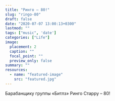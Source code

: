 ```yaml
---
title: "Ринго – 80!"
slug: "ringo-80"
draft: false
date: "2020-07-07 13:00:13+0300"  
lastmod: ""
tags: ["music", 'date']
categories: ["Life"]
image:
  placement: 2
  caption: ""
  focal_point: ""
  preview_only: false
summary: ""  
resources:
  - name: "featured-image"
    src: "featured.jpg"
---
```


Барабанщику группы «Битлз» Ринго Старру – 80!